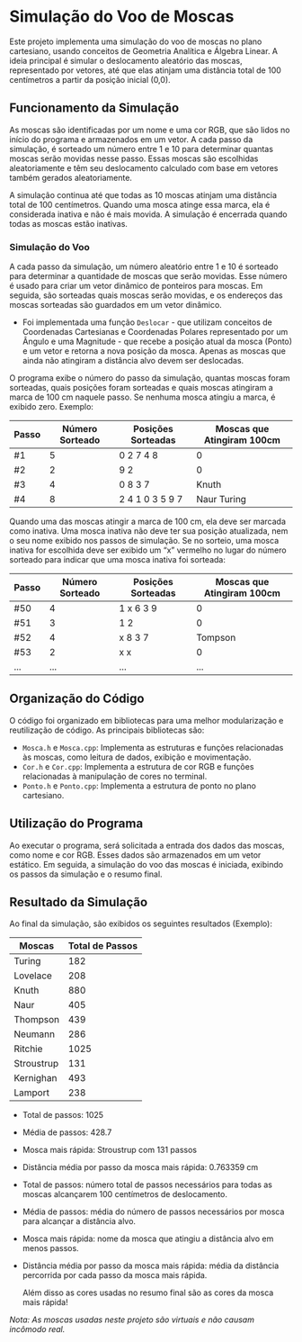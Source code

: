 # Simulação do Voo de Moscas

Este projeto implementa uma simulação do voo de moscas no plano cartesiano, usando conceitos de Geometria Analítica e Álgebra Linear. A ideia principal é simular o deslocamento aleatório das moscas, representado por vetores, até que elas atinjam uma distância total de 100 centímetros a partir da posição inicial (0,0).

## Funcionamento da Simulação

As moscas são identificadas por um nome e uma cor RGB, que são lidos no início do programa e armazenados em um vetor. A cada passo da simulação, é sorteado um número entre 1 e 10 para determinar quantas moscas serão movidas nesse passo. Essas moscas são escolhidas aleatoriamente e têm seu deslocamento calculado com base em vetores também gerados aleatoriamente.

A simulação continua até que todas as 10 moscas atinjam uma distância total de 100 centímetros. Quando uma mosca atinge essa marca, ela é considerada inativa e não é mais movida. A simulação é encerrada quando todas as moscas estão inativas.

### Simulação do Voo

A cada passo da simulação, um número aleatório entre 1 e 10 é sorteado para determinar a quantidade de moscas que serão movidas. Esse número é usado para criar um vetor dinâmico de ponteiros para moscas. Em seguida, são sorteadas quais moscas serão movidas, e os endereços das moscas sorteadas são guardados em um vetor dinâmico.

- Foi implementada uma função `Deslocar` - que utilizam conceitos de Coordenadas Cartesianas e Coordenadas Polares representado por um Ângulo e uma Magnitude - que recebe a posição atual da mosca (Ponto) e um vetor e retorna a nova posição da mosca. Apenas as moscas que ainda não atingiram a distância alvo devem ser deslocadas.

O programa exibe o número do passo da simulação, quantas moscas foram sorteadas, quais posições foram sorteadas e quais moscas atingiram a marca de 100 cm naquele passo. Se nenhuma mosca atingiu a marca, é exibido zero. Exemplo:

| Passo | Número Sorteado | Posições Sorteadas | Moscas que Atingiram 100cm |
|-------|-----------------|--------------------|---------------------------|
| #1    | 5               | 0 2 7 4 8          | 0                         |
| #2    | 2               | 9 2                | 0                         |
| #3    | 4               | 0 8 3 7            | Knuth                     |
| #4    | 8               | 2 4 1 0 3 5 9 7    | Naur Turing               |

Quando uma das moscas atingir a marca de 100 cm, ela deve ser marcada como inativa. Uma 
mosca inativa não deve ter sua posição atualizada, nem o seu nome exibido nos passos de 
simulação. Se no sorteio, uma mosca inativa for escolhida deve ser exibido um “x” vermelho no 
lugar do número sorteado para indicar que uma mosca inativa foi sorteada:

| Passo | Número Sorteado | Posições Sorteadas | Moscas que Atingiram 100cm |
|-------|-----------------|--------------------|---------------------------|
| #50   | 4               | 1 x 6 3 9          | 0                         |
| #51   | 3               | 1 2                | 0                         |
| #52   | 4               | x 8 3 7            | Tompson                   |
| #53   | 2               | x x                | 0                         |
| ...   | ...             | ...                | ...                       |



## Organização do Código

O código foi organizado em bibliotecas para uma melhor modularização e reutilização de código. As principais bibliotecas são:

- `Mosca.h` e `Mosca.cpp`: Implementa as estruturas e funções relacionadas às moscas, como leitura de dados, exibição e movimentação.
- `Cor.h` e `Cor.cpp`: Implementa a estrutura de cor RGB e funções relacionadas à manipulação de cores no terminal.
- `Ponto.h` e `Ponto.cpp`: Implementa a estrutura de ponto no plano cartesiano.

## Utilização do Programa

Ao executar o programa, será solicitada a entrada dos dados das moscas, como nome e cor RGB. Esses dados são armazenados em um vetor estático. Em seguida, a simulação do voo das moscas é iniciada, exibindo os passos da simulação e o resumo final.

## Resultado da Simulação

Ao final da simulação, são exibidos os seguintes resultados (Exemplo):

Moscas | Total de Passos
------ | ---------------
Turing | 182
Lovelace | 208
Knuth | 880
Naur | 405
Thompson | 439
Neumann | 286
Ritchie | 1025
Stroustrup | 131
Kernighan | 493
Lamport | 238
- Total de passos: 1025
- Média de passos: 428.7
- Mosca mais rápida: Stroustrup com 131 passos
- Distância média por passo da mosca mais rápida: 0.763359 cm
- Total de passos: número total de passos necessários para todas as moscas alcançarem 100 centímetros de deslocamento.
- Média de passos: média do número de passos necessários por mosca para alcançar a distância alvo.
- Mosca mais rápida: nome da mosca que atingiu a distância alvo em menos passos.
- Distância média por passo da mosca mais rápida: média da distância percorrida por cada passo da mosca mais rápida.

  Além disso as cores usadas no resumo final são as cores da mosca mais rápida!

*Nota: As moscas usadas neste projeto são virtuais e não causam incômodo real.*
